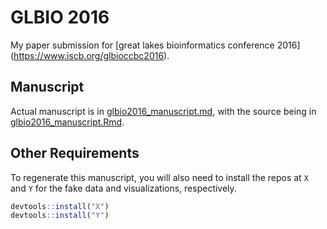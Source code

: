 # GLBIO 2016

My paper submission for [great lakes bioinformatics conference 2016]
(https://www.iscb.org/glbioccbc2016).

## Manuscript

Actual manuscript is in [glbio2016_manuscript.md](glbio2016_manuscript.md), 
with the source being in [glbio2016_manuscript.Rmd](glbio2016_manuscript.Rmd).

## Other Requirements

To regenerate this manuscript, you will also need to install the repos at `X` 
and `Y` for the fake data and visualizations, respectively.

```r
devtools::install("X")
devtools::install("Y")
```
